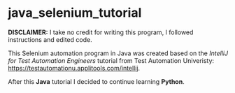 # java_selenium_tutorial

**DISCLAIMER:** I take no credit for writing this program, I followed instructions and edited code.

This Selenium automation program in Java was created based on the *IntelliJ for Test Automation Engineers* tutorial from Test Automation Univeristy: https://testautomationu.applitools.com/intellij.

After this **Java** tutorial I decided to continue learning **Python**.
